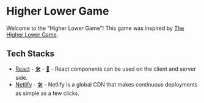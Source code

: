 # Higher Lower Game
Welcome to the "Higher Lower Game"! This game was inspired by [The Higher Lower Game](http://www.higherlowergame.com/).

## Tech Stacks
  - [React](https://reactjs.org/) - [🛠](https://stackshare.io/react) - [🐙](https://github.com/facebook/react) - React components can be used on the client and server side.
  - [Netlify](https://netlify.com/) - [🛠️](https://stackshare.io/netlify) - Netlify is a global CDN that makes continuous deployments as simple as a few clicks. 
